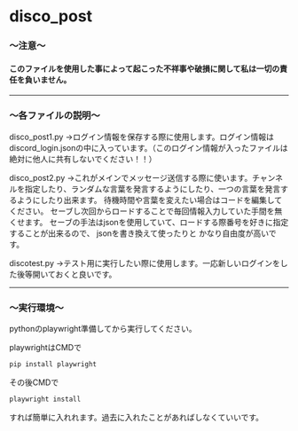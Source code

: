# disco_post

### ～注意～

#### このファイルを使用した事によって起こった不祥事や破損に関して私は一切の責任を負いません。

---

### ～各ファイルの説明～

disco_post1.py
→ログイン情報を保存する際に使用します。ログイン情報はdiscord_login.jsonの中に入っています。（このログイン情報が入ったファイルは絶対に他人に共有しないでください！！）

disco_post2.py
→これがメインでメッセージ送信する際に使います。チャンネルを指定したり、ランダムな言葉を発言するようにしたり、一つの言葉を発言するようにしたり出来ます。
待機時間や言葉を変えたい場合はコードを編集してください。
セーブし次回からロードすることで毎回情報入力していた手間を無くせます。
セーブの手法はjsonを使用していて、ロードする際番号を好きに指定することが出来るので、
jsonを書き換えて使ったりと
かなり自由度が高いです。

discotest.py
→テスト用に実行したい際に使用します。一応新しいログインをした後等開いておくと良いです。

---

### ～実行環境～

pythonのplaywright準備してから実行してください。

playwrightはCMDで
```cmd
pip install playwright
```

その後CMDで
```cmd
playwright install
```

すれば簡単に入れれます。過去に入れたことがあればしなくていいです。





